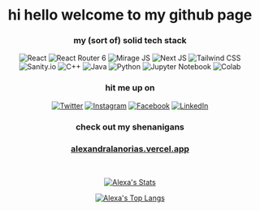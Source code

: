 <h1 align="center" style="font-weight:bold;">hi hello welcome to my github page</h1>

<div align="center">
<h3>my (sort of) solid tech stack</h3>
  
![React](https://img.shields.io/badge/react-%2320232a.svg?style=for-the-badge&logo=react&logoColor=%2361DAFB) ![React Router 6](https://img.shields.io/badge/-react%20router%206-24272E?style=for-the-badge&logo=react) ![Mirage JS](https://img.shields.io/badge/-mirage%20js-1B1C1D?style=for-the-badge) ![Next JS](https://img.shields.io/badge/Next-black?style=for-the-badge&logo=next.js&logoColor=white) ![Tailwind CSS](https://img.shields.io/badge/-tailwind%20css-0D1220?style=for-the-badge&logo=tailwind-css) ![Sanity.io](https://img.shields.io/badge/-sanity.io-ffffff?style=for-the-badge) ![C++](https://img.shields.io/badge/-c++-1A437E?style=for-the-badge) ![Java](https://img.shields.io/badge/java-%23ED8B00.svg?style=for-the-badge&logo=java&logoColor=white) ![Python](https://img.shields.io/badge/python-3670A0?style=for-the-badge&logo=python&logoColor=ffdd54) ![Jupyter Notebook](https://img.shields.io/badge/-jupyter%20notebook-E37E3D?style=for-the-badge&logo=jupyter) ![Colab](https://img.shields.io/badge/-colab-EEAE3C?style=for-the-badge&logo=googlecolab) 

</div>

<!-- CONNECT WITH ME -->
<div align="center">
<h3>hit me up on</h3>

[![Twitter](https://img.shields.io/badge/Twitter-%231DA1F2.svg?style=for-the-badge&logo=Twitter&logoColor=white)](https://www.twitter.com/alexa_lanorias/)
[![Instagram](https://img.shields.io/badge/Instagram-%23E4405F.svg?style=for-the-badge&logo=Instagram&logoColor=white)](https://www.instagram.com/alexa_lanorias/)
[![Facebook](https://img.shields.io/badge/Facebook-%231877F2.svg?style=for-the-badge&logo=Facebook&logoColor=white)](https://www.facebook.com/alexandra.lanorias/)
[![LinkedIn](https://img.shields.io/badge/linkedin-%230077B5.svg?style=for-the-badge&logo=linkedin&logoColor=white)](https://www.linkedin.com/in/alexandralanorias/)

</div>

<!-- PORTFOLIO -->
<div align="center">
<h3>check out my shenanigans</h3>
<h3><a href="https://alexandralanorias.vercel.app" target="_blank">alexandralanorias.vercel.app</a></h3>
</div>

<br />

<div align="center">

<!-- GITHUB STATS -->
[![Alexa's Stats](https://github-readme-stats.vercel.app/api?username=alexandralanorias&&show_icons=true&theme=radical)](https://github.com/alexandralanorias)

<!-- GITHUB TOP LANGS -->
[![Alexa's Top Langs](https://github-readme-stats.vercel.app/api/top-langs/?username=alexandralanorias&&show_icons=true&theme=radical)](https://github.com/alexandralanorias)

</div>
